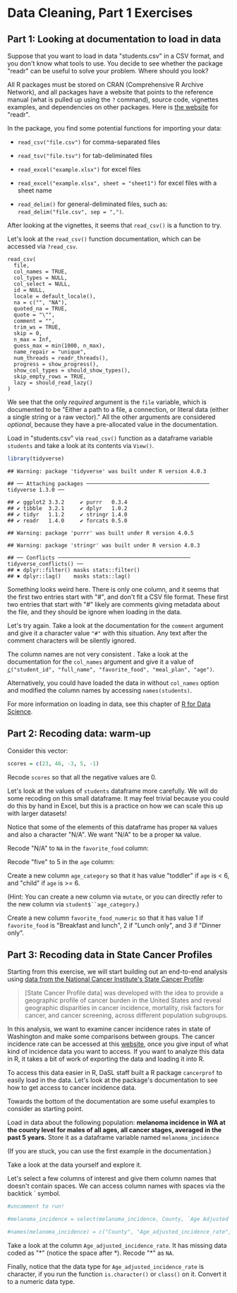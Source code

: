 # Data Cleaning, Part 1 Exercises

## Part 1: Looking at documentation to load in data

Suppose that you want to load in data "students.csv" in a CSV format, and you don't know what tools to use. You decide to see whether the package "readr" can be useful to solve your problem. Where should you look?

All R packages must be stored on CRAN (Comprehensive R Archive Network), and all packages have a website that points to the reference manual (what is pulled up using the `?` command), source code, vignettes examples, and dependencies on other packages. Here is [the website](https://cran.r-project.org/web/packages/readr/) for "readr".

In the package, you find some potential functions for importing your data:

-   `read_csv("file.csv")` for comma-separated files

-   `read_tsv("file.tsv")` for tab-deliminated files

-   `read_excel("example.xlsx")` for excel files

-   `read_excel("example.xlsx", sheet = "sheet1")` for excel files with a sheet name

-   `read_delim()` for general-deliminated files, such as: `read_delim("file.csv", sep = ",")`.

After looking at the vignettes, it seems that `read_csv()` is a function to try.

Let's look at the `read_csv()` function documentation, which can be accessed via `?read_csv`.

```         
read_csv(
  file,
  col_names = TRUE,
  col_types = NULL,
  col_select = NULL,
  id = NULL,
  locale = default_locale(),
  na = c("", "NA"),
  quoted_na = TRUE,
  quote = "\"",
  comment = "",
  trim_ws = TRUE,
  skip = 0,
  n_max = Inf,
  guess_max = min(1000, n_max),
  name_repair = "unique",
  num_threads = readr_threads(),
  progress = show_progress(),
  show_col_types = should_show_types(),
  skip_empty_rows = TRUE,
  lazy = should_read_lazy()
)
```

We see that the only *required* argument is the `file` variable, which is documented to be "Either a path to a file, a connection, or literal data (either a single string or a raw vector)." All the other arguments are considered *optional*, because they have a pre-allocated value in the documentation.

Load in "students.csv" via `read_csv()` function as a dataframe variable `students` and take a look at its contents via `View()`.


```r
library(tidyverse)
```

```
## Warning: package 'tidyverse' was built under R version 4.0.3
```

```
## ── Attaching packages ─────────────────────────────────────── tidyverse 1.3.0 ──
```

```
## ✔ ggplot2 3.3.2     ✔ purrr   0.3.4
## ✔ tibble  3.2.1     ✔ dplyr   1.0.2
## ✔ tidyr   1.1.2     ✔ stringr 1.4.0
## ✔ readr   1.4.0     ✔ forcats 0.5.0
```

```
## Warning: package 'purrr' was built under R version 4.0.5
```

```
## Warning: package 'stringr' was built under R version 4.0.3
```

```
## ── Conflicts ────────────────────────────────────────── tidyverse_conflicts() ──
## ✖ dplyr::filter() masks stats::filter()
## ✖ dplyr::lag()    masks stats::lag()
```

Something looks weird here. There is only one column, and it seems that the first two entries start with "\#", and don't fit a CSV file format. These first two entries that start with "\#" likely are comments giving metadata about the file, and they should be ignore when loading in the data.

Let's try again. Take a look at the documentation for the `comment` argument and give it a character value `"#"` with this situation. Any text after the comment characters will be silently ignored.



The column names are not very consistent . Take a look at the documentation for the `col_names` argument and give it a value of [`c`](https://rdrr.io/r/base/c.html)`("student_id", "full_name", "favorite_food", "meal_plan", "age")`.



Alternatively, you could have loaded the data in without `col_names` option and modified the column names by accessing `names(students)`.

For more information on loading in data, see this chapter of [R for Data Science](https://r4ds.hadley.nz/spreadsheets).

## Part 2: Recoding data: warm-up

Consider this vector:


```r
scores = c(23, 46, -3, 5, -1)
```

Recode `scores` so that all the negative values are 0.



Let's look at the values of `students` dataframe more carefully. We will do some recoding on this small dataframe. It may feel trivial because you could do this by hand in Excel, but this is a practice on how we can scale this up with larger datasets!

Notice that some of the elements of this dataframe has proper `NA` values and also a character "N/A". We want "N/A" to be a proper `NA` value.

Recode "N/A" to `NA` in the `favorite_food` column:



Recode "five" to 5 in the `age` column:



Create a new column `age_category` so that it has value "toddler" if `age` is \< 6, and "child" if `age` is \>= 6.

(Hint: You can create a new column via `mutate`, or you can directly refer to the new column via ``` student$``age_category ```.)



Create a new column `favorite_food_numeric` so that it has value 1 if `favorite_food` is "Breakfast and lunch", 2 if "Lunch only", and 3 if "Dinner only".



## Part 3: Recoding data in State Cancer Profiles

Starting from this exercise, we will start building out an end-to-end analysis using [data from the National Cancer Institute's State Cancer Profile](https://statecancerprofiles.cancer.gov/index.html):

> [State Cancer Profile data] was developed with the idea to provide a geographic profile of cancer burden in the United States and reveal geographic disparities in cancer incidence, mortality, risk factors for cancer, and cancer screening, across different population subgroups.

In this analysis, we want to examine cancer incidence rates in state of Washington and make some comparisons between groups. The cancer incidence rate can be accessed at this [website](https://statecancerprofiles.cancer.gov/incidencerates/index.php), once you give input of what kind of incidence data you want to access. If you want to analyze this data in R, it takes a bit of work of exporting the data and loading it into R.

To access this data easier in R, DaSL staff built a R package `cancerprof` to easily load in the data. Let's look at the package's documentation to see how to get access to cancer incidence data.



Towards the bottom of the documentation are some useful examples to consider as starting point.

Load in data about the following population: **melanoma incidence in WA at the county level for males of all ages, all cancer stages, averaged in the past 5 years.** Store it as a dataframe variable named `melanoma_incidence`

(If you are stuck, you can use the first example in the documentation.)



Take a look at the data yourself and explore it.



Let's select a few columns of interest and give them column names that doesn't contain spaces. We can access column names with spaces via the backtick \` symbol.


```r
#uncomment to run!

#melanoma_incidence = select(melanoma_incidence, County, `Age Adjusted Incidence Rate`, `Recent Trend`)

#names(melanoma_incidence) = c("County", "Age_adjusted_incidence_rate", "Recent_trend")
```

Take a look at the column `Age_adjusted_incidence_rate`. It has missing data coded as "\*" (notice the space after \*). Recode "\*" as `NA`.



Finally, notice that the data type for `Age_adjusted_incidence_rate` is character, if you run the function `is.character()` or `class()` on it. Convert it to a numeric data type.


